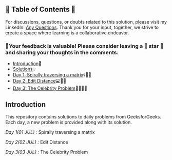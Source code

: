 ## 📜 Table of Contents 📜

For discussions, questions, or doubts related to this solution, please visit my LinkedIn: [Any Questions](https://www.linkedin.com/in/het-patel-8b110525a/). Thank you for your input, together, we strive to create a space where learning is a collaborative endeavor.

### 🔮Your feedback is valuable! Please consider leaving a 🌟 star 🌟 and sharing your thoughts in the comments.

- [Introduction](https://github.com/Hunterdii/GeeksforGeeks-POTD/blob/main/README.md)📝
- [Solutions](https://github.com/Hunterdii/GeeksforGeeks-POTD/tree/main/August%202024%20GFG%20SOLUTION)💡
- [Day 1: Spirally traversing a matrix](https://github.com/Hunterdii/GeeksforGeeks-POTD/blob/main/August%202024%20GFG%20SOLUTION/01(Aug)%20Spirally%20traversing%20a%20matrix.md)🌀🔄📐
- [Day 2: Edit Distance](https://github.com/Hunterdii/GeeksforGeeks-POTD/blob/main/August%202024%20GFG%20SOLUTION/02(Aug)%20Edit%20Distance.md)💻🔧🔄
- [Day 3: The Celebrity Problem](https://github.com/Hunterdii/GeeksforGeeks-POTD/blob/main/August%202024%20GFG%20SOLUTION/03(Aug)%20The%20Celebrity%20Problem.md)🕵️‍♂️🎉👥


 ## Introduction

This repository contains solutions to daily problems from GeeksforGeeks. Each day, a new problem is provided along with its solution.

*Day 1(01 JUL) :* Spirally traversing a matrix

*Day 2(02 JUL) :* Edit Distance

*Day 3(03 JUL) :* The Celebrity Problem







